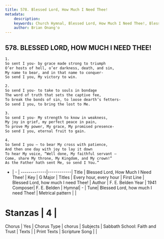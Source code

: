```yaml
---
title: 578. Blessed Lord, How Much I Need Thee!
metadata:
    description: 
    keywords: Church Hymnal, Blessed Lord, How Much I Need Thee!, Blessed Lord, how much I need Thee!, Every hour, every hour
    author: Brian Onang'o
---
```



## 578. BLESSED LORD, HOW MUCH I NEED THEE!

```txt
1.
So sent I you- by grace made strong to triumph
O’er hosts of hell, o’er darkness, death, and sin,
My name to bear, and in that name to conquer-
So send I you, My victory to win.

2.
So send I you- to take to souls in bondage
The word of truth that sets the captive fee,
To break the bonds of sin, to loose dearth’s fetters-
So send I you, to bring the lost to Me.

3.
So send I you- My strength to know in weakness,
My joy in grief, my perfect peace in pain,
To prove My power, My grace, My promised presence-
So send I you, eternal fruit to gain.

4.
So Send I you – to bear My cross with patience,
And then one day with joy to lay it down
To hear My voice, “Well done, My faithful servant –
Come, share My throne, My Kingdom, and My crown!”
As the Father hath sent Me, so send I You.”
```

- |   -  |
-------------|------------|
Title | Blessed Lord, How Much I Need Thee! |
Key | G Major |
Titles | Every hour, every hour |
First Line | Blessed Lord, how much I need Thee! |
Author | F. E. Belden
Year | 1941
Composer| F. E. Belden |
Hymnal|  - |
Tune| Blessed Lord, how much I need Thee! |
Metrical pattern | |
# Stanzas | 4 |
Chorus | Yes |
Chorus Type | chorus |
Subjects | Sabbath School: Faith and Trust |
Texts |  |
Print Texts | 
Scripture Song |  |
  
